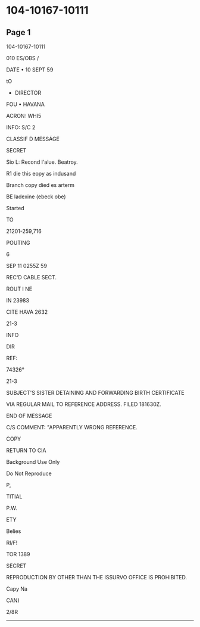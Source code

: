 # 104-10167-10111

## Page 1

104-10167-10111

010 ES/OBS /

DATE • 10 SEPT 59

tO

* DIRECTOR

FOU • HAVANA

ACRON: WHI5

INFO: S/C 2

CLASSIF D MESSÁGE

SECRET

Sio L: Recond l'alue. Beatroy.

R1 die this eopy as indusand

Branch copy died es arterm

BE ladexine (ebeck obe)

Started

TO

21201-259,716

POUTING

6

SEP 11 0255Z 59

REC'D CABLE SECT.

ROUT I NE

IN 23983

CITE HAVA 2632

21-3

INFO

DIR

REF:

74326°

21-3

SUBJECT'S SISTER DETAINING AND FORWARDING BIRTH CERTIFICATE

VIA REGULAR MAIL TO REFERENCE ADDRESS. FILED 181630Z.

END OF MESSAGE

C/S COMMENT: "APPARENTLY WRONG REFERENCE.

COPY

RETURN TO CIA

Background Use Only

Do Not Reproduce

P,

TITIAL

P.W.

ETY

Belies

RI/F!

TOR 1389

SECRET

REPRODUCTION BY OTHER THAN THE ISSURVO OFFICE IS PROHIBITED.

Capy Na

CAN)

2/8R

---

